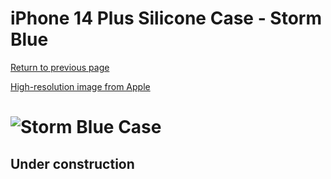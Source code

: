 # iPhone 14 Plus Silicone Case - Storm Blue

[Return to previous page](/iphone_14)

[High-resolution image from Apple](https://store.storeimages.cdn-apple.com/8756/as-images.apple.com/is//MPT53?wid=4500&hei=4500&fmt=png)

# ![Storm Blue Case](/everyphone/MPT53.png)

## Under construction
